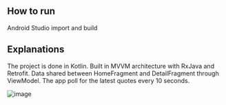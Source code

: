 ## How to run
Android Studio import and build

## Explanations
The project is done in Kotlin. Built in MVVM architecture with RxJava and Retrofit. Data shared between HomeFragment and DetailFragment through ViewModel. The app poll for the latest quotes every 10 seconds.

![image](https://user-images.githubusercontent.com/25048518/132053379-c1c181a2-6ba4-4c3a-9fd3-ac4b7b5f0e60.png)

